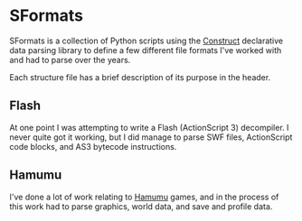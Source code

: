 SFormats
========

SFormats is a collection of Python scripts using the
[Construct](http://construct.readthedocs.org/en/latest/) declarative data
parsing library to define a few different file formats I've worked with and
had to parse over the years.

Each structure file has a brief description of its purpose in the header.

Flash
-----
At one point I was attempting to write a Flash (ActionScript 3) decompiler.
I never quite got it working, but I did manage to parse SWF files, ActionScript
code blocks, and AS3 bytecode instructions.

Hamumu
------
I've done a lot of work relating to [Hamumu](http://hamumu.com/) games, and
in the process of this work had to parse graphics, world data, and save and
profile data.
